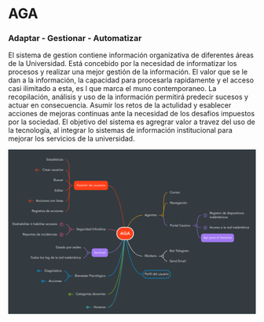 # AGA
### Adaptar - Gestionar - Automatizar

El sistema de gestion contiene información organizativa de diferentes áreas de la Universidad. Está concebido por la necesidad de informatizar los procesos  y realizar una mejor gestión de la información. El valor que se le dan a la información, la capacidad para procesarla rapidamente y el acceso casi ilimitado a esta, es l que marca el muno contemporaneo. La recopilación, análisis y uso de la información permitirá predecir sucesos y actuar en consecuencia. Asumir los retos de la actulidad y esablecer acciones de mejoras continuas ante la necesidad de los desafios impuestos por la sociedad.
El objetivo del sistema es agregrar valor a travez del uso de la tecnología, al integrar lo sistemas de información institucional para mejorar los servicios de la universidad.

![estructura](/img/estructura.png)
